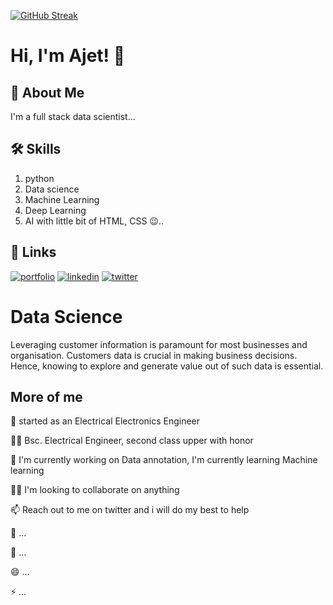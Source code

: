 
[![GitHub Streak](https://github-readme-streak-stats.herokuapp.com?user=OlawaleAjet&theme=dark&hide_border=true&mode=weekly&border=40DD30)](https://git.io/streak-stats)
# Hi, I'm Ajet! 👋


## 🚀 About Me
I'm a full stack data scientist...


## 🛠 Skills

1. python
2. Data science
3. Machine Learning
4. Deep Learning
5. AI
with little bit of  HTML, CSS 😉..

## 🔗 Links
[![portfolio](https://img.shields.io/badge/my_portfolio-000?style=for-the-badge&logo=ko-fi&logoColor=white)](https://github.com/OlawaleAjet/olawaleajet)
[![linkedin](https://img.shields.io/badge/linkedin-0A66C2?style=for-the-badge&logo=linkedin&logoColor=white)](https://www.linkedin.com/in/qudus-ajetunmobi-5915bb239/)
[![twitter](https://img.shields.io/badge/twitter-1DA1F2?style=for-the-badge&logo=twitter&logoColor=white)](https://twitter.com/ajety54)


# Data Science 
Leveraging customer information is paramount for most businesses 
and organisation. Customers data is crucial in making 
business decisions. Hence, knowing to explore and generate value out 
of such data is essential.


## More of  me
💬 started as an Electrical Electronics Engineer

👩‍💻 Bsc. Electrical Engineer, second class upper with honor

🧠 I'm currently working on Data annotation, I'm currently learning
 Machine learning

👯‍♀️ I'm looking to collaborate on anything

📫 Reach out to me on twitter and i will do my best to help

🤔 ...

💬 ...

😄 ...

⚡️ ...

